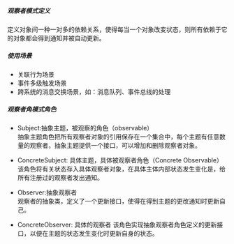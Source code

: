 ##### 观察者模式定义
定义对象间一种一对多的依赖关系，使得每当一个对象改变状态，则所有依赖于它的对象都会得到通知并被自动更新。
##### 使用场景
* 关联行为场景
* 事件多级触发场景
* 跨系统的消息交换场景，如：消息队列、事件总线的处理

##### 观察者角模式角色
* Subject:抽象主题，被观察的角色（observable）  
 抽象主题角色把所有观察者对象的引用保存在一个集合中，每个主题有任意数量的观察者，抽象主题提供一个接口，可以增加和删除观察者对象。
 
* ConcreteSubject: 具体主题，具体被观察者角色（Concrete Observable）  
该角色将有关状态存入具体观察者对象，在具体主体内部状态发生变化是，给所有注册过的观察者发出通知。

* Observer:抽象观察者  
观察者的抽象类，定义了一个更新接口，使得在得到主题的更改通知时更新自己。

* ConcreteObserver: 具体的观察者
该角色实现抽象观察者角色定义的更新接口，以便在主题的状态发生变化时更新自身的状态。






